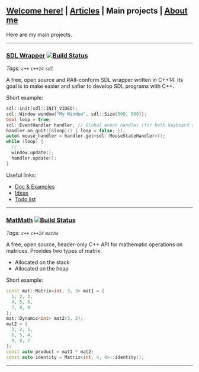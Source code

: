 ## [Welcome here!](index.md) | [Articles](articles.md) | Main projects | [About me](about.md)
Here are my main projects.

---


### [SDL Wrapper](https://github.com/vpenando/sdl-cpp) [![Build Status](https://travis-ci.org/vpenando/sdl-cpp.svg)](https://travis-ci.org/vpenando/sdl-cpp)
*Tags: `c++` `c++14` `sdl`*

A free, open source and RAII-conform SDL wrapper written in C++14. Its goal is to make easier and safier to develop SDL programs with C++.

Short example:
```cpp
sdl::init(sdl::INIT_VIDEO);
sdl::Window window{"My Window", sdl::Size{500, 500}};
bool loop = true;
sdl::EventHandler handler; // Global event handler (for both keyboard and mouse)
handler.on_quit([&loop]() { loop = false; });
auto& mouse_handler = handler.get<sdl::MouseStateHandler>();
while (loop) {
  // ...
  window.update();
  handler.update();
}
```
Useful links:
- [Doc & Examples](https://github.com/vpenando/sdl-cpp/blob/master/README.md)
- [Ideas](https://github.com/vpenando/sdl-cpp/wiki/Ideas)
- [Todo list](https://github.com/vpenando/sdl-cpp/wiki/Todo-list)

---

### [MatMath](https://github.com/tyr-sl3/MatMath) [![Build Status](https://travis-ci.org/vpenando/MatMath.svg)](https://travis-ci.org/vpenando/MatMath)
*Tags: `c++` `c++14` `maths`*

A free, open source, header-only C++ API for mathematic operations on matrices. Provides two types of matrix:
- Allocated on the stack
- Allocated on the heap

Short example:
```cpp
const mat::Matrix<int, 3, 3> mat1 = {
  1, 2, 3,
  4, 5, 6,
  7, 8, 9
};
mat::Dynamic<int> mat2(3, 3);
mat2 = {
  3, 2, 1,
  6, 5, 4,
  9, 8, 7
};
const auto product = mat1 * mat2;
const auto identity = Matrix<int, 4, 4>::identity();
```

---
